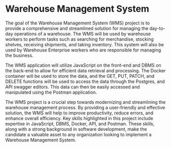 # Warehouse Management System
The goal of the Warehouse Management System (WMS) project is to provide a comprehensive and streamlined solution for managing the day-to-day operations of a warehouse. The WMS will be used by warehouse workers to perform tasks such as searching for merchandise, stocking shelves, receiving shipments, and taking inventory. This system will also be used by Warehouse Enterprise workers who are responsible for managing the business.

The WMS application will utilize JavaScript on the front-end and DBMS on the back-end to allow for efficient data retrieval and processing. The Docker container will be used to store the data, and the GET, PUT, PATCH, and DELETE functions will be used to access the data through the Postgres, and API swagger editors. This data can then be easily accessed and manipulated using the Postman application.

The WMS project is a crucial step towards modernizing and streamlining the warehouse management process. By providing a user-friendly and effective solution, the WMS will help to improve productivity, reduce errors, and enhance overall efficiency. Key skills highlighted in this project include expertise in JavaScript, DBMS, Docker, API, and Postman. These skills, along with a strong background in software development, make the candidate a valuable asset to any organization looking to implement a Warehouse Management System.
